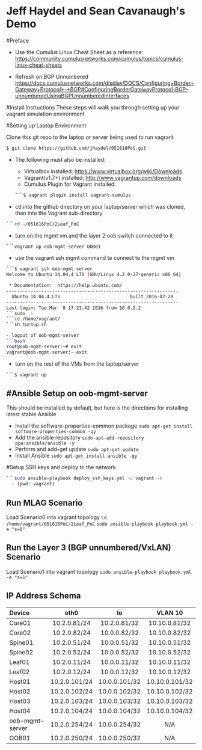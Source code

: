 Jeff Haydel and Sean Cavanaugh's Demo
===================
#Preface
- Use the Cumulus Linux Cheat Sheet as a reference:
https://community.cumulusnetworks.com/cumulus/topics/cumulus-linux-cheat-sheets

- Refresh on BGP Unnumbered
https://docs.cumulusnetworks.com/display/DOCS/Configuring+Border+Gateway+Protocol+-+BGP#ConfiguringBorderGatewayProtocol-BGP-unnumberedUsingBGPUnnumberedInterfaces

#Install Instructions
These steps will walk you through setting up your vagrant simulation environment 

#Setting up Laptop Environment

Clone this git repo to the laptop or server being used to run vagrant
```bash
$ git clone https://github.com/jhaydel/051616PoC.git
```
- The following must also be installed:
    - Virtualbox installed: https://www.virtualbox.org/wiki/Downloads 
    - Vagrant(v1.7+) installed: http://www.vagrantup.com/downloads 
    - Cumulus Plugin for Vagrant installed: 
    ```bash
    ```$ vagrant plugin install vagrant-cumulus 
    ```

- cd into the github directory on your laptop/server which was cloned, then into the Vagrant sub-directory
```bash
```cd ~/051616PoC/2Leaf_PoC
```

- turn on the mgmt vm and the layer 2 oob switch connected to it
```bash
```vagrant up oob-mgmt-server OOB01
```

- use the vagrant ssh mgmt command to connect to the mgmt vm
```bash
```$ vagrant ssh oob-mgmt-server
Welcome to Ubuntu 14.04.4 LTS (GNU/Linux 4.2.0-27-generic x86_64)

 * Documentation:  https://help.ubuntu.com/
----------------------------------------------------------------
  Ubuntu 14.04.4 LTS                          built 2016-02-20
----------------------------------------------------------------
Last login: Tue Mar  8 17:21:42 2016 from 10.0.2.2
```sudo -i
```cd /home/vagrant/
```sh turnup.sh

- logout of oob-mgmt-server
```bash
root@oob-mgmt-server:~# exit
vagrant@oob-mgmt-server:~ exit
```

- turn on the rest of the VMs from the laptop/server
```bash
```$ vagrant up 
```

#Ansible Setup on oob-mgmt-server
------
This should be installed by default, but here is the directions for installing latest stable Ansible
- Install the software-properties-common package
```sudo apt-get install software-properties-common -qy```
- Add the ansible repository 
```sudo apt-add-repository ppa:ansible/ansible -y```
- Perform and add-get update
```sudo apt-get update```
- Install Ansible
```sudo apt-get install ansible -qy```

#Setup SSH keys and deploy to the network
```bash
```sudo ansible-playbook deploy_ssh_keys.yml -u vagrant -k
  - (pwd: vagrant)
```

Run MLAG Scenario 
------
Load Scenario0 into vagrant topology
```cd /home/vagrant/051616PoC/2Leaf_PoC```
```sudo ansible-playbook playbook.yml -e "s=0"```

Run the Layer 3 (BGP unnumbered/VxLAN) Scenario
------
Load Scenario1 into vagrant topology
```sudo ansible-playbook playbook.yml -e "s=1"```


IP Address Schema
------
| Device|eth0|lo|VLAN 10|
| :--------------- | :-----------: | :-------------: | :-------------: |
| Core01           | 10.2.0.81/24  |  10.2.0.81/32   |  10.10.0.81/32  |
| Core02           | 10.2.0.82/24  |  10.0.0.82/32   |  10.10.0.82/32  |
| Spine01          | 10.2.0.51/24  |  10.0.0.51/32   |  10.10.0.51/32  |
| Spine02          | 10.2.0.52/24  |  10.0.0.52/32   |  10.10.0.52/32  |
| Leaf01           | 10.2.0.11/24  |  10.0.0.11/32   |  10.10.0.11/32  |
| Leaf02           | 10.2.0.12/24  |  10.0.0.12/32   |  10.10.0.12/32  |
| Host01           | 10.2.0.101/24 |  10.0.0.101/32  |  10.10.0.101/32 |
| Host02           | 10.2.0.102/24 |  10.0.0.102/32  |  10.10.0.102/32 |
| Host03           | 10.2.0.103/24 |  10.0.0.103/32  |  10.10.0.103/32 |
| Host04           | 10.2.0.104/24 |  10.0.0.104/32  |  10.10.0.104/32 |
| oob-mgmt-server  | 10.2.0.254/24 |  10.0.0.254/32  |   N/A   |
| OOB01            | 10.2.0.250/24 |  10.0.0.250/32  |   N/A   |